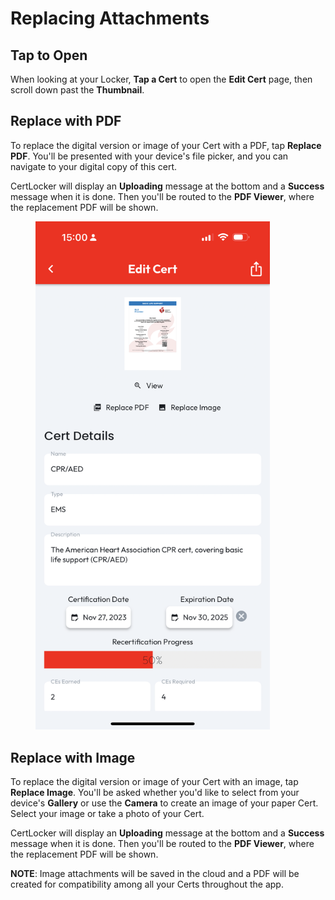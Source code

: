 # Replacing Attachments

## Tap to Open

When looking at your Locker, **Tap a Cert** to open the **Edit Cert** page, then scroll down past the **Thumbnail**.

## Replace with PDF

To replace the digital version or image of your Cert with a PDF, tap **Replace PDF**. You'll be presented with your device's file picker, and you can navigate to your digital copy of this cert.

CertLocker will display an **Uploading** message at the bottom and a **Success** message when it is done. Then you'll be routed to the **PDF Viewer**, where the replacement PDF will be shown.

<figure><img src="../.gitbook/assets/Edit (After) (1).PNG" alt="" width="375"><figcaption></figcaption></figure>

## Replace with Image

To replace the digital version or image of your Cert with an image, tap **Replace Image**. You'll be asked whether you'd like to select from your device's **Gallery** or use the **Camera** to create an image of your paper Cert. Select your image or take a photo of your Cert.

CertLocker will display an **Uploading** message at the bottom and a **Success** message when it is done. Then you'll be routed to the **PDF Viewer**, where the replacement PDF will be shown.

**NOTE**: Image attachments will be saved in the cloud and a PDF will be created for compatibility among all your Certs throughout the app.
